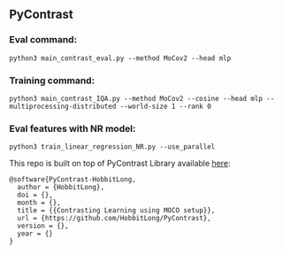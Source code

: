 ## PyContrast

### Eval command:
```
python3 main_contrast_eval.py --method MoCov2 --head mlp
```
### Training command:
```
python3 main_contrast_IQA.py --method MoCov2 --cosine --head mlp --multiprocessing-distributed --world-size 1 --rank 0
```
### Eval features with NR model:
```
python3 train_linear_regression_NR.py --use_parallel
```

This repo is built on top of PyContrast Library available [here](https://github.com/HobbitLong/PyContrast):

```
@software{PyContrast-HobbitLong,
  author = {HobbitLong},
  doi = {},
  month = {},
  title = {{Contrasting Learning using MOCO setup}},
  url = {https://github.com/HobbitLong/PyContrast},
  version = {},
  year = {}
}
```
